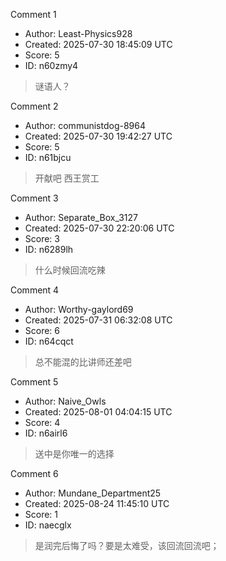 Comment 1

- Author: Least-Physics928
- Created: 2025-07-30 18:45:09 UTC
- Score: 5
- ID: n60zmy4

> 谜语人？

Comment 2

- Author: communistdog-8964
- Created: 2025-07-30 19:42:27 UTC
- Score: 5
- ID: n61bjcu

> 开献吧 西王赏工

Comment 3

- Author: Separate_Box_3127
- Created: 2025-07-30 22:20:06 UTC
- Score: 3
- ID: n6289lh

> 什么时候回流吃辣

Comment 4

- Author: Worthy-gaylord69
- Created: 2025-07-31 06:32:08 UTC
- Score: 6
- ID: n64cqct

> 总不能混的比讲师还差吧

Comment 5

- Author: Naive_Owls
- Created: 2025-08-01 04:04:15 UTC
- Score: 4
- ID: n6airl6

> 送中是你唯一的选择

Comment 6

- Author: Mundane_Department25
- Created: 2025-08-24 11:45:10 UTC
- Score: 1
- ID: naecglx

> 是润完后悔了吗？要是太难受，该回流回流吧；
